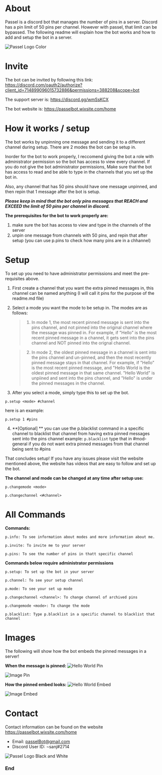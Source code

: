 # About
Passel is a discord bot that manages the number of pins in a server. Discord has a pin limit of 50 pins per channel. However with passel, that limit can be bypassed. The following readme will explain how the bot works and how to add and setup the bot in a server.

![Passel Logo Color](https://github.com/sanjana0109/PasselBot/blob/master/PasselColorSmall.png)

# Invite
The bot can be invited by following this link: https://discord.com/oauth2/authorize?client_id=714899096015732886&permissions=388208&scope=bot 

The support server is: https://discord.gg/wmSsKCX 

The bot website is: https://passelbot.wixsite.com/home

# How it works / setup
The bot works by unpinning one message and sending it to a different channel during setup. There are 2 modes the bot can be setup in. 

Inorder for the bot to work properly, I reccomend giving the bot a role with administrator permission so the bot has access to view every channel. If you do not give the bot administrator permissions, Make sure that the bot has access to read and be able to type in the channels that you set up the bot in.

Also, any channel that has 50 pins should have one message unpinned, and then repin that 1 message after the bot is setup.

***Please keep in mind that the bot only pins messages that REACH and EXCEED the limit of 50 pins per channel in discord.***

**The prerequisites for the bot to work properly are:**
1. make sure the bot has access to view and type in the channels of the server
2. unpin one message from channels with 50 pins, and repin that after setup (you can use p.pins to check how many pins are in a chhannel)

# Setup
To set up you need to have administrator permissions and meet the pre-requisites above.

1. First create a channel that you want the extra pinned messages in, this channel can be named anything (I will call it pins for the purpose of the readme.md file)

2. Select a mode you want the mode to be setup in. The modes are as follows:

	> 1. In mode 1, the most recent pinned message is sent into the pins channel, and not pinned into the original channel where the message was pinned in. For example, if "Hello" is the most recent pinned message in a channel, it gets sent into the pins channel and NOT pinned into the orignal channel.

	> 2. In mode 2, the oldest pinned message in a channel is sent into the pins channel and un-pinned, and then the most recently pinned message stays in that channel. For example, if "Hello" is the most recent pinned message, and "Hello World is the oldest pinned message in that same channel. "Hello World" is unpiined and sent into the pins channel, and "Hello" is under the pinned messages in the channel.

3. After you select a mode, simply type this to set up the bot. 

```p.setup <mode> #channel```

here is an example:

```p.setup 1 #pins```


4. **[Optional] ** you can use the p.blacklist command in a specific channel to blacklist that channel from having extra pinned messages sent into the pins channel
example:
```p.blacklist``` type that in #mod-general if you do not want extra pinned messages from that channel being sent to #pins

That concludes setup! If you have any issues please visit the website mentioned above, the website has videos that are easy to follow and set up the bot.

**The channel and mode can be changed at any time after setup use:**

```p.changemode <mode>```

```p.changechannel <#channel>```


# All Commands
**Commands:**

```p.info: To see information about modes and more information about me.```

```p.invite: To invite me to your server```

```p.pins: To see the number of pins in thatt specific channel```


**Commands below require administrator permissions**

```p.setup: To set up the bot in your server```

```p.channel: To see your setup channel```

```p.mode: To see your set up mode```

```p.changechannel <channel>: To change channel of archived pins```

```p.changemode <mode>: To change the mode```

```p.blacklist: Type p.blacklist in a specific channel to blacklist that channel```

# Images
The following will show how the bot embeds the pinned messages in a server!

**When the message is pinned:**
![Hello World Pin](https://github.com/sanjana0109/PasselBot/blob/master/HelloWorldPin.png)

![Image Pin](https://github.com/sanjana0109/PasselBot/blob/master/ImagePin.png)

**How the pinned embed looks:**
![Hello World Embed](https://github.com/sanjana0109/PasselBot/blob/master/HelloWorldEmbed.png)

![Image Embed](https://github.com/sanjana0109/PasselBot/blob/master/ImageEmbed.png)

# Contact
Contact information can be found on the website https://passelbot.wixsite.com/home
- Email: passelBot@gmail.com
- Discord User ID: ¬sanj#2714

![Passel Logo Black and White](https://github.com/sanjana0109/PasselBot/blob/master/PasselBandWSmall.png)

### End

